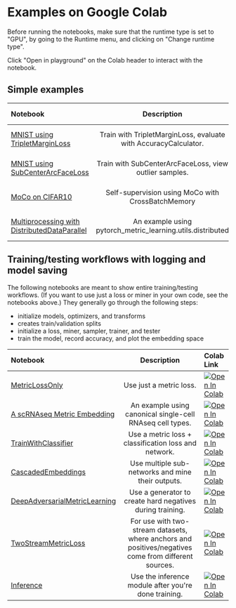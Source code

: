 # Examples on Google Colab

Before running the notebooks, make sure that the runtime type is set to "GPU", by going to the Runtime menu, and clicking on "Change runtime type".

Click "Open in playground" on the Colab header to interact with the notebook.


## Simple examples

|Notebook|Description|Colab Link|
|:---|:---:|:---|
[MNIST using TripletMarginLoss](https://github.com/KevinMusgrave/pytorch-metric-learning/blob/master/examples/notebooks/TripletMarginLossMNIST.ipynb) | Train with TripletMarginLoss, evaluate with AccuracyCalculator. |[![Open In Colab](https://colab.research.google.com/assets/colab-badge.svg)](https://colab.research.google.com/github/KevinMusgrave/pytorch-metric-learning/blob/master/examples/notebooks/TripletMarginLossMNIST.ipynb)
[MNIST using SubCenterArcFaceLoss](https://github.com/KevinMusgrave/pytorch-metric-learning/blob/master/examples/notebooks/SubCenterArcFaceMNIST.ipynb) | Train with SubCenterArcFaceLoss, view outlier samples. |[![Open In Colab](https://colab.research.google.com/assets/colab-badge.svg)](https://colab.research.google.com/github/KevinMusgrave/pytorch-metric-learning/blob/master/examples/notebooks/SubCenterArcFaceMNIST.ipynb)
[MoCo on CIFAR10](https://github.com/KevinMusgrave/pytorch-metric-learning/blob/master/examples/notebooks/MoCoCIFAR10.ipynb) | Self-supervision using MoCo with CrossBatchMemory |[![Open In Colab](https://colab.research.google.com/assets/colab-badge.svg)](https://colab.research.google.com/github/KevinMusgrave/pytorch-metric-learning/blob/master/examples/notebooks/MoCoCIFAR10.ipynb)
[Multiprocessing with DistributedDataParallel](https://github.com/KevinMusgrave/pytorch-metric-learning/blob/master/examples/notebooks/DistributedTripletMarginLossMNIST.ipynb) | An example using pytorch_metric_learning.utils.distributed |[![Open In Colab](https://colab.research.google.com/assets/colab-badge.svg)](https://colab.research.google.com/github/KevinMusgrave/pytorch-metric-learning/blob/master/examples/notebooks/DistributedTripletMarginLossMNIST.ipynb)

## Training/testing workflows with logging and model saving

The following notebooks are meant to show entire training/testing workflows. (If you want to use just a loss or miner in your own code, see the notebooks above.) They generally go through the following steps:
- initialize models, optimizers, and transforms
- creates train/validation splits
- initialize a loss, miner, sampler, trainer, and tester
- train the model, record accuracy, and plot the embedding space


|Notebook|Description|Colab Link|
|:---|:---:|:---|
[MetricLossOnly](https://github.com/KevinMusgrave/pytorch-metric-learning/blob/master/examples/notebooks/MetricLossOnly.ipynb) | Use just a metric loss. |[![Open In Colab](https://colab.research.google.com/assets/colab-badge.svg)](https://colab.research.google.com/github/KevinMusgrave/pytorch-metric-learning/blob/master/examples/notebooks/MetricLossOnly.ipynb)
[A scRNAseq Metric Embedding](https://github.com/KevinMusgrave/pytorch-metric-learning/blob/master/examples/notebooks/scRNAseq_MetricEmbedding.ipynb) | An example using canonical single-cell RNAseq cell types. |[![Open In Colab](https://colab.research.google.com/assets/colab-badge.svg)](https://colab.research.google.com/github/KevinMusgrave/pytorch-metric-learning/blob/master/examples/notebooks/scRNAseq_MetricEmbedding.ipynb)
[TrainWithClassifier](https://github.com/KevinMusgrave/pytorch-metric-learning/blob/master/examples/notebooks/TrainWithClassifier.ipynb) | Use a metric loss + classification loss and network. |[![Open In Colab](https://colab.research.google.com/assets/colab-badge.svg)](https://colab.research.google.com/github/KevinMusgrave/pytorch-metric-learning/blob/master/examples/notebooks/TrainWithClassifier.ipynb)
[CascadedEmbeddings](https://github.com/KevinMusgrave/pytorch-metric-learning/blob/master/examples/notebooks/CascadedEmbeddings.ipynb) | Use multiple sub-networks and mine their outputs. |[![Open In Colab](https://colab.research.google.com/assets/colab-badge.svg)](https://colab.research.google.com/github/KevinMusgrave/pytorch-metric-learning/blob/master/examples/notebooks/CascadedEmbeddings.ipynb)
[DeepAdversarialMetricLearning](https://github.com/KevinMusgrave/pytorch-metric-learning/blob/master/examples/notebooks/DeepAdversarialMetricLearning.ipynb) | Use a generator to create hard negatives during training. |[![Open In Colab](https://colab.research.google.com/assets/colab-badge.svg)](https://colab.research.google.com/github/KevinMusgrave/pytorch-metric-learning/blob/master/examples/notebooks/DeepAdversarialMetricLearning.ipynb)
[TwoStreamMetricLoss](https://github.com/KevinMusgrave/pytorch-metric-learning/blob/master/examples/notebooks/TwoStreamMetricLoss.ipynb) | For use with two-stream datasets, where anchors and positives/negatives come from different sources. |[![Open In Colab](https://colab.research.google.com/assets/colab-badge.svg)](https://colab.research.google.com/github/KevinMusgrave/pytorch-metric-learning/blob/master/examples/notebooks/TwoStreamMetricLoss.ipynb)
[Inference](https://github.com/KevinMusgrave/pytorch-metric-learning/blob/master/examples/notebooks/Inference.ipynb) | Use the inference module after you're done training. |[![Open In Colab](https://colab.research.google.com/assets/colab-badge.svg)](https://colab.research.google.com/github/KevinMusgrave/pytorch-metric-learning/blob/master/examples/notebooks/Inference.ipynb)

